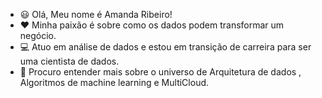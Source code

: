 - :smiley: Olá, Meu nome é Amanda Ribeiro!
- :heart: Minha paixão é sobre como os dados podem transformar um negócio.
- :computer: Atuo em análise de dados e estou em transição de carreira para ser uma cientista de dados.
- :eyes: Procuro entender mais sobre o universo de Arquitetura de dados , Algoritmos de machine learning e MultiCloud.


<!---
carvatreek25/carvatreek25 is a ✨ special ✨ repository because its `README.md` (this file) appears on your GitHub profile.
You can click the Preview link to take a look at your changes.
--->
